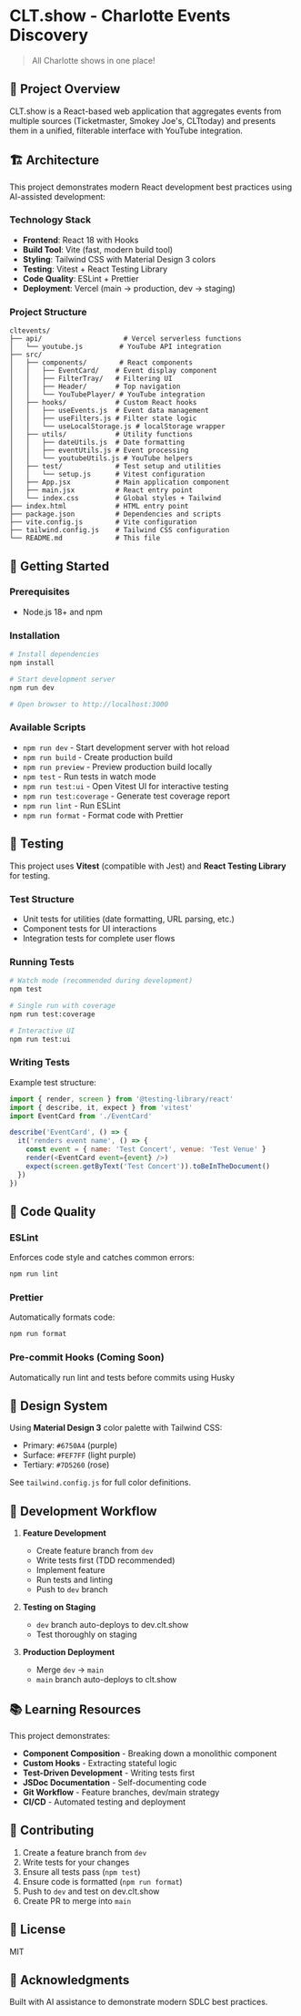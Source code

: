# CLT.show - Charlotte Events Discovery

> All Charlotte shows in one place!

## 🎯 Project Overview

CLT.show is a React-based web application that aggregates events from multiple sources (Ticketmaster, Smokey Joe's, CLTtoday) and presents them in a unified, filterable interface with YouTube integration.

## 🏗️ Architecture

This project demonstrates modern React development best practices using AI-assisted development:

### Technology Stack
- **Frontend**: React 18 with Hooks
- **Build Tool**: Vite (fast, modern build tool)
- **Styling**: Tailwind CSS with Material Design 3 colors
- **Testing**: Vitest + React Testing Library
- **Code Quality**: ESLint + Prettier
- **Deployment**: Vercel (main → production, dev → staging)

### Project Structure

```
cltevents/
├── api/                    # Vercel serverless functions
│   └── youtube.js         # YouTube API integration
├── src/
│   ├── components/        # React components
│   │   ├── EventCard/    # Event display component
│   │   ├── FilterTray/   # Filtering UI
│   │   ├── Header/       # Top navigation
│   │   └── YouTubePlayer/ # YouTube integration
│   ├── hooks/            # Custom React hooks
│   │   ├── useEvents.js  # Event data management
│   │   ├── useFilters.js # Filter state logic
│   │   └── useLocalStorage.js # localStorage wrapper
│   ├── utils/            # Utility functions
│   │   ├── dateUtils.js  # Date formatting
│   │   ├── eventUtils.js # Event processing
│   │   └── youtubeUtils.js # YouTube helpers
│   ├── test/             # Test setup and utilities
│   │   └── setup.js      # Vitest configuration
│   ├── App.jsx           # Main application component
│   ├── main.jsx          # React entry point
│   └── index.css         # Global styles + Tailwind
├── index.html            # HTML entry point
├── package.json          # Dependencies and scripts
├── vite.config.js        # Vite configuration
├── tailwind.config.js    # Tailwind CSS configuration
└── README.md             # This file
```

## 🚀 Getting Started

### Prerequisites
- Node.js 18+ and npm

### Installation

```bash
# Install dependencies
npm install

# Start development server
npm run dev

# Open browser to http://localhost:3000
```

### Available Scripts

- `npm run dev` - Start development server with hot reload
- `npm run build` - Create production build
- `npm run preview` - Preview production build locally
- `npm test` - Run tests in watch mode
- `npm run test:ui` - Open Vitest UI for interactive testing
- `npm run test:coverage` - Generate test coverage report
- `npm run lint` - Run ESLint
- `npm run format` - Format code with Prettier

## 🧪 Testing

This project uses **Vitest** (compatible with Jest) and **React Testing Library** for testing.

### Test Structure
- Unit tests for utilities (date formatting, URL parsing, etc.)
- Component tests for UI interactions
- Integration tests for complete user flows

### Running Tests

```bash
# Watch mode (recommended during development)
npm test

# Single run with coverage
npm run test:coverage

# Interactive UI
npm run test:ui
```

### Writing Tests

Example test structure:

```javascript
import { render, screen } from '@testing-library/react'
import { describe, it, expect } from 'vitest'
import EventCard from './EventCard'

describe('EventCard', () => {
  it('renders event name', () => {
    const event = { name: 'Test Concert', venue: 'Test Venue' }
    render(<EventCard event={event} />)
    expect(screen.getByText('Test Concert')).toBeInTheDocument()
  })
})
```

## 📝 Code Quality

### ESLint
Enforces code style and catches common errors:
```bash
npm run lint
```

### Prettier
Automatically formats code:
```bash
npm run format
```

### Pre-commit Hooks (Coming Soon)
Automatically run lint and tests before commits using Husky

## 🎨 Design System

Using **Material Design 3** color palette with Tailwind CSS:

- Primary: `#6750A4` (purple)
- Surface: `#FEF7FF` (light purple)
- Tertiary: `#7D5260` (rose)

See `tailwind.config.js` for full color definitions.

## 🔧 Development Workflow

1. **Feature Development**
   - Create feature branch from `dev`
   - Write tests first (TDD recommended)
   - Implement feature
   - Run tests and linting
   - Push to `dev` branch

2. **Testing on Staging**
   - `dev` branch auto-deploys to dev.clt.show
   - Test thoroughly on staging

3. **Production Deployment**
   - Merge `dev` → `main`
   - `main` branch auto-deploys to clt.show

## 📚 Learning Resources

This project demonstrates:

- **Component Composition** - Breaking down a monolithic component
- **Custom Hooks** - Extracting stateful logic
- **Test-Driven Development** - Writing tests first
- **JSDoc Documentation** - Self-documenting code
- **Git Workflow** - Feature branches, dev/main strategy
- **CI/CD** - Automated testing and deployment

## 🤝 Contributing

1. Create a feature branch from `dev`
2. Write tests for your changes
3. Ensure all tests pass (`npm test`)
4. Ensure code is formatted (`npm run format`)
5. Push to `dev` and test on dev.clt.show
6. Create PR to merge into `main`

## 📄 License

MIT

## 🙏 Acknowledgments

Built with AI assistance to demonstrate modern SDLC best practices.
